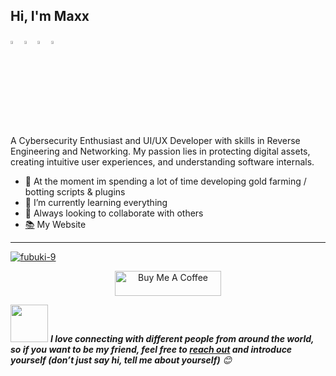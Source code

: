 ## Hi, I'm Maxx

  [<img src="https://img.icons8.com/color/48/000000/discord.png" width="3.5%"/>](https://www.discordapp.com/users/834356860327821313)
  [<img src="https://img.icons8.com/color/48/000000/spotify.png" width="3.5%"/>](https://open.spotify.com/user/31cplig67wp5fjsv63oxx24fcsuu)
  [<img src="https://img.icons8.com/fluent/48/000000/instagram-new.png" width="3.5%"/>](https://www.instagram.com//)
  <a href="maxxsinbox@gmail.com"> <img src="https://img.icons8.com/fluent/48/000000/gmail.png" width="3.5%"/> </a>
  
A Cybersecurity Enthusiast and UI/UX Developer with skills in Reverse Engineering and Networking. My passion lies in protecting digital assets, creating intuitive user experiences, and understanding software internals.
- 🔭 At the moment im spending a lot of time developing gold farming / botting scripts & plugins
- 🌱 I’m currently learning everything 
- 👯 Always looking to collaborate with others 
- [📚](https://infiniteorbit.live) My Website

----

<p align="left"> <a href="https://github.com/ryo-ma/github-profile-trophy"><img src="https://github-profile-trophy.vercel.app/?username=fubuki-9" alt="fubuki-9" /></a> </p>
                 

<p align="center">
<a href="https://www.buymeacoffee.com/" target="_blank"><img src="https://cdn.buymeacoffee.com/buttons/default-white.png" alt="Buy Me A Coffee" height="40" width="170" ></a>

<!-- Feel free to reach out and introduce yourself :D-->
<img src="https://media.giphy.com/media/LnQjpWaON8nhr21vNW/giphy.gif" width="60"> <em><b>I love connecting with different people from around the world, so if you want to be my friend, feel free to <a href="https://www.discordapp.com/users/834356860327821313">reach out</a> and introduce yourself (don’t just say hi, tell me about yourself)</b> 😊 </em>

</p>
